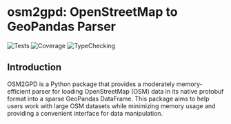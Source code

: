 # osm2gpd: OpenStreetMap to GeoPandas Parser

![Tests](https://github.com/knthls/osm2gpd/actions/workflows/tests.yml/badge.svg)
![Coverage](https://github.com/knthls/osm2gpd/actions/workflows/branch.yml/badge.svg)
![TypeChecking](https://github.com/knthls/osm2gpd/actions/workflows/mypy.yml/badge.svg)

## Introduction

OSM2GPD is a Python package that provides a moderately memory-efficient parser for loading OpenStreetMap (OSM) data in its native protobuf format into a sparse GeoPandas DataFrame. This package aims to help users work with large OSM datasets while minimizing memory usage and providing a convenient interface for data manipulation.
